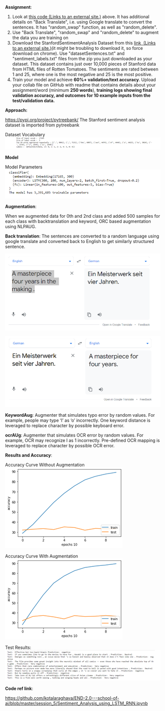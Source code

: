 ﻿**Assignment**:

1. Look at [this code (Links to an external site.)](https://colab.research.google.com/drive/19wZi7P0Tzq9ZxeMz5EDmzfWFBLFWe6kN?usp=sharing&pli=1&authuser=3) above. It has additional details on "Back Translate", i.e. using Google translate to convert the sentences. It has "random\_swap" function, as well as "random\_delete". 
1. Use "Back Translate", "random\_swap" and "random\_delete" to augment the data you are training on
1. Download the StanfordSentimentAnalysis Dataset from this [link  (Links to an external site.)](http://nlp.stanford.edu/~socherr/stanfordSentimentTreebank.zip)(it might be troubling to download it, so force download on chrome). Use "datasetSentences.txt" and "sentiment\_labels.txt" files from the zip you just downloaded as your dataset. This dataset contains just over 10,000 pieces of Stanford data from HTML files of Rotten Tomatoes. The sentiments are rated between 1 and 25, where one is the most negative and 25 is the most positive.
1. Train your model and achieve **60%+ validation/text accuracy**. Upload your collab file on GitHub with readme that contains details about your assignment/word (minimum **250 words**), **training logs showing final validation accuracy, and outcomes for 10 example inputs from the test/validation data.**

**Approach:**

<https://pypi.org/project/pytreebank/> The Stanford sentiment analysis dataset is imported from pytreebank 


Dataset Vocabulary
![Dataset Vocabulary](https://github.com/JahnaviRamagiri/END2.0/blob/main/Session-5%20Sentiment%20Analysis%20using%20LSTM%20RNN/images/vocabulary.png)

**Model** 

Model Parameters
![Model Parameters](https://github.com/JahnaviRamagiri/END2.0/blob/main/Session-5%20Sentiment%20Analysis%20using%20LSTM%20RNN/images/model_param.png)

**Augmentation**:

When we augmented data for 0th and 2nd class and added 500 samples for each class with backtranslation and keyword, ORC based augmentation using NLPAUG.

**Back translation**: The sentences are converted to a random language using google translate and converted back to English to get similarly structured sentence.

![English to german](https://github.com/JahnaviRamagiri/END2.0/blob/main/Session-5%20Sentiment%20Analysis%20using%20LSTM%20RNN/images/english_german.png)

![German to english](https://github.com/JahnaviRamagiri/END2.0/blob/main/Session-5%20Sentiment%20Analysis%20using%20LSTM%20RNN/images/german_to_english.png)

**KeywordAug**: Augmenter that simulates typo error by random values. For example, people may type ‘I’ as ‘o’ incorrectly. One keyword distance is leveraged to replace character by possible keyboard error.

**ocrAUg**: Augmenter that simulates OCR error by random values. For example, OCR may recognize I as 1 incorrectly. Pre-defined OCR mapping is leveraged to replace character by possible OCR error.

**Results and Accuracy**:

Accuracy Curve Without Augmentation
![accuracy curve without augmentation](https://github.com/JahnaviRamagiri/END2.0/blob/main/Session-5%20Sentiment%20Analysis%20using%20LSTM%20RNN/images/without_augmentation.png)

Accuracy Curve With Augmentation
![accuracy curve with augmentation](https://github.com/JahnaviRamagiri/END2.0/blob/main/Session-5%20Sentiment%20Analysis%20using%20LSTM%20RNN/images/with_augmentation.png)


Test Results:
![image](https://github.com/JahnaviRamagiri/END2.0/blob/main/Session-5%20Sentiment%20Analysis%20using%20LSTM%20RNN/images/test_results.PNG)


**Code ref link**:

https://github.com/kotalaraghava/END-2.0---school-of-ai/blob/master/session_5/Sentiment_Analysis_using_LSTM_RNN.ipynb
